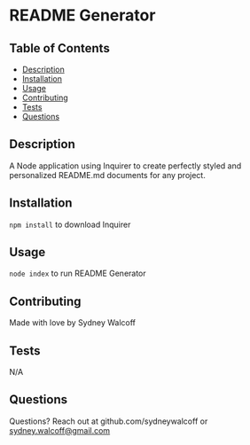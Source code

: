 # README Generator 

## Table of Contents
* [Description](#description)
* [Installation](#installation)
* [Usage](#usage) 
* [Contributing](#contributing)
* [Tests](#tests)
* [Questions](#questions)

## Description
A Node application using Inquirer to create perfectly styled and personalized README.md documents for any project.

## Installation
`npm install` to download Inquirer

## Usage
`node index` to run README Generator

## Contributing
Made with love by Sydney Walcoff

## Tests
N/A

## Questions
Questions? Reach out at github.com/sydneywalcoff or sydney.walcoff@gmail.com